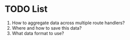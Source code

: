 # TODO List

1. How to aggregate data across multiple route handlers?
2. Where and how to save this data?
3. What data format to use?
